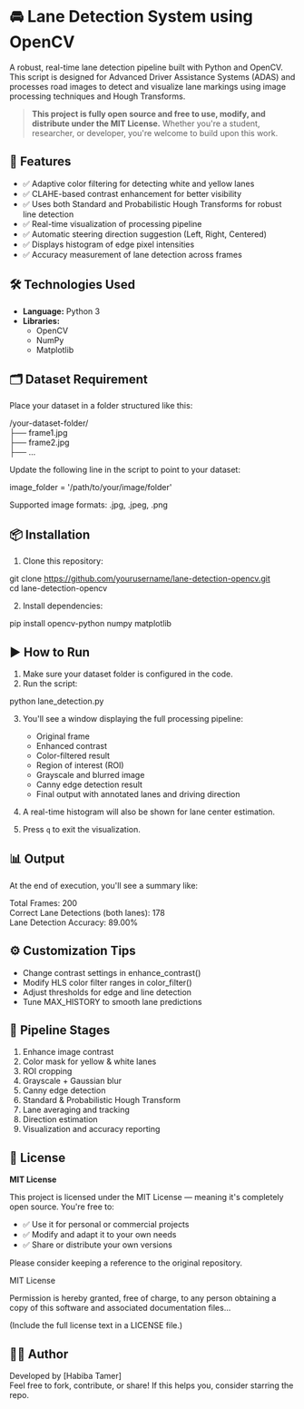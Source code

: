 # 🚘 Lane Detection System using OpenCV

A robust, real-time lane detection pipeline built with Python and OpenCV. This script is designed for Advanced Driver Assistance Systems (ADAS) and processes road images to detect and visualize lane markings using image processing techniques and Hough Transforms.

> **This project is fully open source and free to use, modify, and distribute under the MIT License.** Whether you're a student, researcher, or developer, you're welcome to build upon this work.

## 📌 Features

- ✅ Adaptive color filtering for detecting white and yellow lanes  
- ✅ CLAHE-based contrast enhancement for better visibility  
- ✅ Uses both Standard and Probabilistic Hough Transforms for robust line detection  
- ✅ Real-time visualization of processing pipeline  
- ✅ Automatic steering direction suggestion (Left, Right, Centered)  
- ✅ Displays histogram of edge pixel intensities  
- ✅ Accuracy measurement of lane detection across frames

## 🛠 Technologies Used

- **Language:** Python 3  
- **Libraries:**  
  - OpenCV  
  - NumPy  
  - Matplotlib

## 🗂 Dataset Requirement

Place your dataset in a folder structured like this:

/your-dataset-folder/  
├── frame1.jpg  
├── frame2.jpg  
├── ...

Update the following line in the script to point to your dataset:

image_folder = '/path/to/your/image/folder'

Supported image formats: .jpg, .jpeg, .png

## 📦 Installation

1. Clone this repository:

git clone https://github.com/yourusername/lane-detection-opencv.git  
cd lane-detection-opencv

2. Install dependencies:

pip install opencv-python numpy matplotlib

## ▶️ How to Run

1. Make sure your dataset folder is configured in the code.  
2. Run the script:

python lane_detection.py

3. You'll see a window displaying the full processing pipeline:  
   - Original frame  
   - Enhanced contrast  
   - Color-filtered result  
   - Region of interest (ROI)  
   - Grayscale and blurred image  
   - Canny edge detection result  
   - Final output with annotated lanes and driving direction  

4. A real-time histogram will also be shown for lane center estimation.  
5. Press `q` to exit the visualization.

## 📊 Output

At the end of execution, you'll see a summary like:

Total Frames: 200  
Correct Lane Detections (both lanes): 178  
Lane Detection Accuracy: 89.00%

## ⚙️ Customization Tips

- Change contrast settings in enhance_contrast()  
- Modify HLS color filter ranges in color_filter()  
- Adjust thresholds for edge and line detection  
- Tune MAX_HISTORY to smooth lane predictions

## 🧪 Pipeline Stages

1. Enhance image contrast  
2. Color mask for yellow & white lanes  
3. ROI cropping  
4. Grayscale + Gaussian blur  
5. Canny edge detection  
6. Standard & Probabilistic Hough Transform  
7. Lane averaging and tracking  
8. Direction estimation  
9. Visualization and accuracy reporting

## 📄 License

**MIT License**

This project is licensed under the MIT License — meaning it's completely open source. You're free to:  
- ✅ Use it for personal or commercial projects  
- ✅ Modify and adapt it to your own needs  
- ✅ Share or distribute your own versions  

Please consider keeping a reference to the original repository.

MIT License

Permission is hereby granted, free of charge, to any person obtaining a copy of this software and associated documentation files...

(Include the full license text in a LICENSE file.)

## 👨‍💻 Author

Developed by [Habiba Tamer]  
Feel free to fork, contribute, or share! If this helps you, consider starring the repo.




